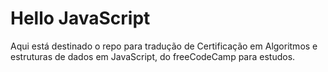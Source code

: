 # Hello JavaScript

Aqui está destinado o repo para tradução de Certificação em Algoritmos e estruturas de dados em JavaScript, do freeCodeCamp para estudos.
